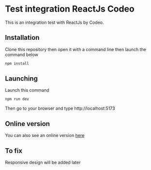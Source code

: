 # Test integration ReactJs Codeo
This is an integration test with ReactJs by Codeo.
## Installation
Clone this repository then open it with a command line then launch the command below

```bash
npm install
```

## Launching
Launch this command 
```bash
npm run dev
```
Then go to your browser and type http://localhost:5173

## Online version

You can also see an online version [here](https://safe-travel-codeo.netlify.app)


## To fix
Responsive design will be added later